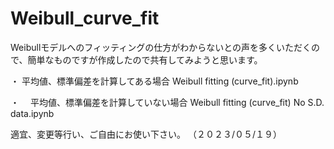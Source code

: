 # Weibull_curve_fit

Weibullモデルへのフィッティングの仕方がわからないとの声を多くいただくので、簡単なものですが作成したので共有してみようと思います。

・ 平均値、標準偏差を計算してある場合
  Weibull fitting (curve_fit).ipynb
  
・ 　平均値、標準偏差を計算していない場合
  Weibull fitting (curve_fit) No S.D. data.ipynb

適宜、変更等行い、ご自由にお使い下さい。 （２０２３/０５/１９）
